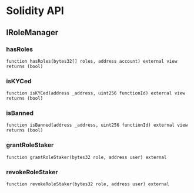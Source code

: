 # Solidity API

## IRoleManager

### hasRoles

```solidity
function hasRoles(bytes32[] roles, address account) external view returns (bool)
```

### isKYCed

```solidity
function isKYCed(address _address, uint256 functionId) external view returns (bool)
```

### isBanned

```solidity
function isBanned(address _address, uint256 functionId) external view returns (bool)
```

### grantRoleStaker

```solidity
function grantRoleStaker(bytes32 role, address user) external
```

### revokeRoleStaker

```solidity
function revokeRoleStaker(bytes32 role, address user) external
```


